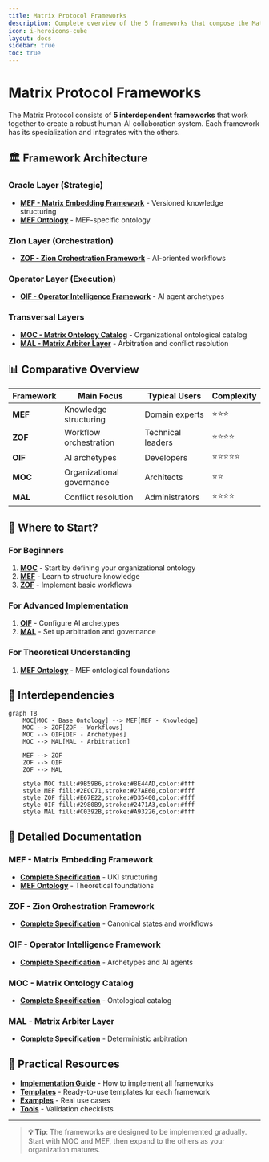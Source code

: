 ```yaml
---
title: Matrix Protocol Frameworks
description: Complete overview of the 5 frameworks that compose the Matrix Protocol
icon: i-heroicons-cube
layout: docs
sidebar: true
toc: true
---
```


# Matrix Protocol Frameworks

The Matrix Protocol consists of **5 interdependent frameworks** that work together to create a robust human-AI collaboration system. Each framework has its specialization and integrates with the others.

## 🏛️ Framework Architecture

### Oracle Layer (Strategic)
- **[MEF - Matrix Embedding Framework](./mef)** - Versioned knowledge structuring
- **[MEF Ontology](./mef-ontology)** - MEF-specific ontology

### Zion Layer (Orchestration)  
- **[ZOF - Zion Orchestration Framework](./zof)** - AI-oriented workflows

### Operator Layer (Execution)
- **[OIF - Operator Intelligence Framework](./oif)** - AI agent archetypes

### Transversal Layers
- **[MOC - Matrix Ontology Catalog](./moc)** - Organizational ontological catalog
- **[MAL - Matrix Arbiter Layer](./mal)** - Arbitration and conflict resolution

## 📊 Comparative Overview

| Framework | Main Focus | Typical Users | Complexity |
|-----------|------------|---------------|------------|
| **MEF** | Knowledge structuring | Domain experts | ⭐⭐⭐ |
| **ZOF** | Workflow orchestration | Technical leaders | ⭐⭐⭐⭐ |
| **OIF** | AI archetypes | Developers | ⭐⭐⭐⭐⭐ |
| **MOC** | Organizational governance | Architects | ⭐⭐ |
| **MAL** | Conflict resolution | Administrators | ⭐⭐⭐⭐ |

## 🎯 Where to Start?

### For Beginners
1. **[MOC](./moc)** - Start by defining your organizational ontology
2. **[MEF](./mef)** - Learn to structure knowledge
3. **[ZOF](./zof)** - Implement basic workflows

### For Advanced Implementation
1. **[OIF](./oif)** - Configure AI archetypes
2. **[MAL](./mal)** - Set up arbitration and governance

### For Theoretical Understanding
1. **[MEF Ontology](./mef-ontology)** - MEF ontological foundations

## 🔗 Interdependencies

```mermaid
graph TB
    MOC[MOC - Base Ontology] --> MEF[MEF - Knowledge]
    MOC --> ZOF[ZOF - Workflows]
    MOC --> OIF[OIF - Archetypes]
    MOC --> MAL[MAL - Arbitration]
    
    MEF --> ZOF
    ZOF --> OIF
    ZOF --> MAL
    
    style MOC fill:#9B59B6,stroke:#8E44AD,color:#fff
    style MEF fill:#2ECC71,stroke:#27AE60,color:#fff
    style ZOF fill:#E67E22,stroke:#D35400,color:#fff
    style OIF fill:#2980B9,stroke:#2471A3,color:#fff
    style MAL fill:#C0392B,stroke:#A93226,color:#fff
```

## 📖 Detailed Documentation

### MEF - Matrix Embedding Framework
- **[Complete Specification](./mef)** - UKI structuring
- **[MEF Ontology](./mef-ontology)** - Theoretical foundations

### ZOF - Zion Orchestration Framework  
- **[Complete Specification](./zof)** - Canonical states and workflows

### OIF - Operator Intelligence Framework
- **[Complete Specification](./oif)** - Archetypes and AI agents

### MOC - Matrix Ontology Catalog
- **[Complete Specification](./moc)** - Ontological catalog

### MAL - Matrix Arbiter Layer
- **[Complete Specification](./mal)** - Deterministic arbitration

## 🚀 Practical Resources

- **[Implementation Guide](/docs/implementation)** - How to implement all frameworks
- **[Templates](/docs/manual/templates)** - Ready-to-use templates for each framework
- **[Examples](/docs/manual/examples)** - Real use cases
- **[Tools](/docs/manual/tools)** - Validation checklists

---

> **💡 Tip**: The frameworks are designed to be implemented gradually. Start with MOC and MEF, then expand to the others as your organization matures.